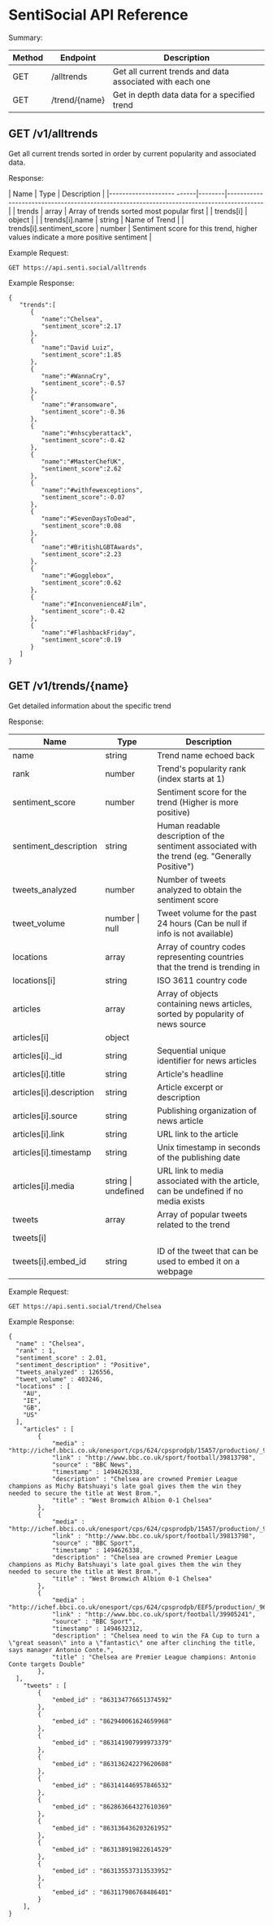 # SentiSocial API Reference

Summary:

| Method | Endpoint                  | Description                                              |
|--------|---------------------------|----------------------------------------------------------|
| GET    | /alltrends                | Get all current trends and data associated with each one |
| GET    | /trend/{name}             | Get in depth data data for a specified trend             |

## GET /v1/alltrends

Get all current trends sorted in order by current popularity and associated data.

Response:

| Name                      | Type   | Description                                                                             |
|-------------------- ------|--------|-----------------------------------------------------------------------------------------|
| trends                    | array  | Array of trends sorted most popular first                                               |
| trends[i]                 | object |                                                                                         |
| trends[i].name            | string | Name of Trend                                                                           |
| trends[i].sentiment_score | number | Sentiment score for this trend, higher values indicate a more positive sentiment        |

Example Request:
```
GET https://api.senti.social/alltrends
```

Example Response:
```
{
   "trends":[
      {
         "name":"Chelsea",
         "sentiment_score":2.17
      },
      {
         "name":"David Luiz",
         "sentiment_score":1.85
      },
      {
         "name":"#WannaCry",
         "sentiment_score":-0.57
      },
      {
         "name":"#ransomware",
         "sentiment_score":-0.36
      },
      {
         "name":"#nhscyberattack",
         "sentiment_score":-0.42
      },
      {
         "name":"#MasterChefUK",
         "sentiment_score":2.62
      },
      {
         "name":"#withfewexceptions",
         "sentiment_score":-0.07
      },
      {
         "name":"#SevenDaysToDead",
         "sentiment_score":0.08
      },
      {
         "name":"#BritishLGBTAwards",
         "sentiment_score":2.23
      },
      {
         "name":"#Gogglebox",
         "sentiment_score":0.62
      },
      {
         "name":"#InconvenienceAFilm",
         "sentiment_score":-0.42
      },
      {
         "name":"#FlashbackFriday",
         "sentiment_score":0.19
      }
   ]
}
```

## GET /v1/trends/{name}

Get detailed information about the specific trend

Response:

| Name                    | Type                    | Description                                                                                      |
|-------------------------|-------------------------|--------------------------------------------------------------------------------------------------|
| name                    | string                  | Trend name echoed back                                                                           |
| rank                    | number                  | Trend's popularity rank (index starts at 1)                                                      |
| sentiment_score         | number                  | Sentiment score for the trend (Higher is more positive)                                          |
| sentiment_description   | string                  | Human readable description of the sentiment associated with the trend (eg. "Generally Positive") |
| tweets_analyzed         | number                  | Number of tweets analyzed to obtain the sentiment score                                          |
| tweet_volume            | number &#124; null      | Tweet volume for the past 24 hours (Can be null if info is not available)                        |
| locations               | array                   | Array of country codes representing countries that the trend is trending in                      |
| locations[i]            | string                  | ISO 3611 country code                                                                            |
| articles                | array                   | Array of objects containing news articles, sorted by popularity of news source                   |
| articles[i]             | object                  |                                                                                                  |
| articles[i]._id         | string                  | Sequential unique identifier for news articles                                                   |
| articles[i].title       | string                  | Article's headline                                                                               |
| articles[i].description | string                  | Article excerpt or description                                                                   |
| articles[i].source      | string                  | Publishing organization of news article                                                          |
| articles[i].link        | string                  | URL link to the article                                                                          |
| articles[i].timestamp   | string                  | Unix timestamp in seconds of the publishing date                                                 |
| articles[i].media       | string &#124; undefined | URL link to media associated with the article, can be undefined if no media exists               |
| tweets                  | array                   | Array of popular tweets related to the trend                                                     |
| tweets[i]               |                         |                                                                                                  |
| tweets[i].embed_id      | string                  | ID of the tweet that can be used to embed it on a webpage                                        |

Example Request:
```
GET https://api.senti.social/trend/Chelsea
```

Example Response:

```
{
  "name" : "Chelsea",
  "rank" : 1,
  "sentiment_score" : 2.01,
  "sentiment_description" : "Positive",
  "tweets_analyzed" : 126556,
  "tweet_volume" : 403246,
  "locations" : [
    "AU",
    "IE",
    "GB",
    "US"
  ],
	"articles" : [
		{
			"media" : "http://ichef.bbci.co.uk/onesport/cps/624/cpsprodpb/15A57/production/_96036688_chelseacelebrate.jpg",
			"link" : "http://www.bbc.co.uk/sport/football/39813798",
			"source" : "BBC News",
			"timestamp" : 1494626338,
			"description" : "Chelsea are crowned Premier League champions as Michy Batshuayi's late goal gives them the win they needed to secure the title at West Brom.",
			"title" : "West Bromwich Albion 0-1 Chelsea"
		},
		{
			"media" : "http://ichef.bbci.co.uk/onesport/cps/624/cpsprodpb/15A57/production/_96036688_chelseacelebrate.jpg",
			"link" : "http://www.bbc.co.uk/sport/football/39813798",
			"source" : "BBC Sport",
			"timestamp" : 1494626338,
			"description" : "Chelsea are crowned Premier League champions as Michy Batshuayi's late goal gives them the win they needed to secure the title at West Brom.",
			"title" : "West Bromwich Albion 0-1 Chelsea"
		},
		{
			"media" : "http://ichef.bbci.co.uk/onesport/cps/624/cpsprodpb/EEF5/production/_96037116_antonioconte.jpg",
			"link" : "http://www.bbc.co.uk/sport/football/39905241",
			"source" : "BBC Sport",
			"timestamp" : 1494632312,
			"description" : "Chelsea need to win the FA Cup to turn a \"great season\" into a \"fantastic\" one after clinching the title, says manager Antonio Conte.",
			"title" : "Chelsea are Premier League champions: Antonio Conte targets Double"
		},
  ],
	"tweets" : [
		{
			"embed_id" : "863134776651374592"
		},
		{
			"embed_id" : "862940061624659968"
		},
		{
			"embed_id" : "863141907999973379"
		},
		{
			"embed_id" : "863136242279620608"
		},
		{
			"embed_id" : "863141446957846532"
		},
		{
			"embed_id" : "862863664327610369"
		},
		{
			"embed_id" : "863136436203261952"
		},
		{
			"embed_id" : "863138919822614529"
		},
		{
			"embed_id" : "863135537313533952"
		},
		{
			"embed_id" : "863117986768486401"
		}
	],
}
```
